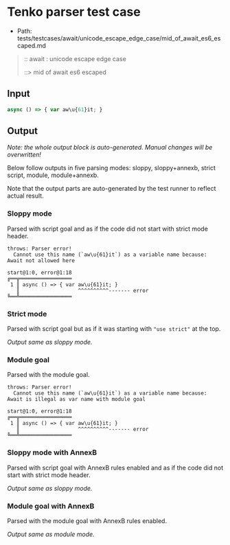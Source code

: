 # Tenko parser test case

- Path: tests/testcases/await/unicode_escape_edge_case/mid_of_await_es6_escaped.md

> :: await : unicode escape edge case
>
> ::> mid of await es6 escaped

## Input

`````js
async () => { var aw\u{61}it; }
`````

## Output

_Note: the whole output block is auto-generated. Manual changes will be overwritten!_

Below follow outputs in five parsing modes: sloppy, sloppy+annexb, strict script, module, module+annexb.

Note that the output parts are auto-generated by the test runner to reflect actual result.

### Sloppy mode

Parsed with script goal and as if the code did not start with strict mode header.

`````
throws: Parser error!
  Cannot use this name (`aw\u{61}it`) as a variable name because: Await not allowed here

start@1:0, error@1:18
╔══╦═════════════════
 1 ║ async () => { var aw\u{61}it; }
   ║                   ^^^^^^^^^^------- error
╚══╩═════════════════

`````

### Strict mode

Parsed with script goal but as if it was starting with `"use strict"` at the top.

_Output same as sloppy mode._

### Module goal

Parsed with the module goal.

`````
throws: Parser error!
  Cannot use this name (`aw\u{61}it`) as a variable name because: Await is illegal as var name with module goal

start@1:0, error@1:18
╔══╦═════════════════
 1 ║ async () => { var aw\u{61}it; }
   ║                   ^^^^^^^^^^------- error
╚══╩═════════════════

`````

### Sloppy mode with AnnexB

Parsed with script goal with AnnexB rules enabled and as if the code did not start with strict mode header.

_Output same as sloppy mode._

### Module goal with AnnexB

Parsed with the module goal with AnnexB rules enabled.

_Output same as module mode._
